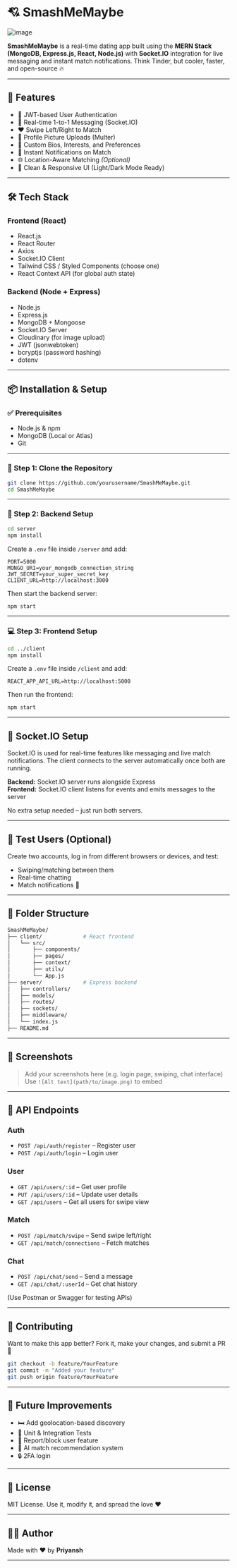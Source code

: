 # 💘 SmashMeMaybe

![image](https://github.com/user-attachments/assets/1928828f-b011-4a82-996e-bedde1aa3cc9)

**SmashMeMaybe** is a real-time dating app built using the **MERN Stack (MongoDB, Express.js, React, Node.js)** with **Socket.IO** integration for live messaging and instant match notifications. Think Tinder, but cooler, faster, and open-source 🔥

---

## 🚀 Features

- 🔐 JWT-based User Authentication
- 💬 Real-time 1-to-1 Messaging (Socket.IO)
- ❤️ Swipe Left/Right to Match
- 📸 Profile Picture Uploads (Multer)
- 📝 Custom Bios, Interests, and Preferences
- 🔔 Instant Notifications on Match
- 🌐 Location-Aware Matching *(Optional)*
- 🎨 Clean & Responsive UI (Light/Dark Mode Ready)

---

## 🛠️ Tech Stack

### Frontend (React)
- React.js
- React Router
- Axios
- Socket.IO Client
- Tailwind CSS / Styled Components (choose one)
- React Context API (for global auth state)

### Backend (Node + Express)
- Node.js
- Express.js
- MongoDB + Mongoose
- Socket.IO Server
- Cloudinary (for image upload)
- JWT (jsonwebtoken)
- bcryptjs (password hashing)
- dotenv

---

## 📦 Installation & Setup

### ✅ Prerequisites
- Node.js & npm
- MongoDB (Local or Atlas)
- Git

---

### 📁 Step 1: Clone the Repository

```bash
git clone https://github.com/yourusername/SmashMeMaybe.git
cd SmashMeMaybe
```

---

### 🔧 Step 2: Backend Setup

```bash
cd server
npm install
```

Create a `.env` file inside `/server` and add:

```env
PORT=5000
MONGO_URI=your_mongodb_connection_string
JWT_SECRET=your_super_secret_key
CLIENT_URL=http://localhost:3000
```

Then start the backend server:

```bash
npm start
```

---

### 💻 Step 3: Frontend Setup

```bash
cd ../client
npm install
```

Create a `.env` file inside `/client` and add:

```env
REACT_APP_API_URL=http://localhost:5000
```

Then run the frontend:

```bash
npm start
```

---

## 🔌 Socket.IO Setup

Socket.IO is used for real-time features like messaging and live match notifications. The client connects to the server automatically once both are running.

**Backend:** Socket.IO server runs alongside Express  
**Frontend:** Socket.IO client listens for events and emits messages to the server

No extra setup needed – just run both servers.

---

## 🧲 Test Users (Optional)

Create two accounts, log in from different browsers or devices, and test:
- Swiping/matching between them
- Real-time chatting
- Match notifications 🔔

---

## 📂 Folder Structure

```bash
SmashMeMaybe/
├── client/             # React frontend
│   └── src/
│       ├── components/
│       ├── pages/
│       ├── context/
│       ├── utils/
│       └── App.js
├── server/             # Express backend
│   ├── controllers/
│   ├── models/
│   ├── routes/
│   ├── sockets/
│   ├── middleware/
│   └── index.js
├── README.md
```

---

## 📸 Screenshots

> Add your screenshots here (e.g. login page, swiping, chat interface)  
> Use `![Alt text](path/to/image.png)` to embed

---

## 📜 API Endpoints

### Auth
- `POST /api/auth/register` – Register user
- `POST /api/auth/login` – Login user

### User
- `GET /api/users/:id` – Get user profile
- `PUT /api/users/:id` – Update user details
- `GET /api/users` – Get all users for swipe view

### Match
- `POST /api/match/swipe` – Send swipe left/right
- `GET /api/match/connections` – Fetch matches

### Chat
- `POST /api/chat/send` – Send a message
- `GET /api/chat/:userId` – Get chat history

(Use Postman or Swagger for testing APIs)

---

## 🤝 Contributing

Want to make this app better? Fork it, make your changes, and submit a PR 🚀

```bash
git checkout -b feature/YourFeature
git commit -m "Added your feature"
git push origin feature/YourFeature
```

---

## 🧠 Future Improvements

- 🛏️ Add geolocation-based discovery
- 🧪 Unit & Integration Tests
- 📛 Report/block user feature
- 🤖 AI match recommendation system
- 🔒 2FA login

---

## 📄 License

MIT License. Use it, modify it, and spread the love ❤️

---

## 👨‍💻 Author

Made with ❤️ by **Priyansh**  

---

